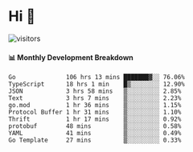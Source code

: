 # Hi 👋
 
![visitors](https://visitor-badge.glitch.me/badge?page_id=sorcererxw.sorcererx)

#### 📊 Monthly Development Breakdown

<!--START_SECTION:waka-->
```text
Go              106 hrs 13 mins ███████▓░░ 76.06%
TypeScript      18 hrs 1 min    █▒░░░░░░░░ 12.90%
JSON            3 hrs 58 mins   ▒░░░░░░░░░ 2.85%
Text            3 hrs 7 mins    ▒░░░░░░░░░ 2.23%
go.mod          1 hr 36 mins    ▒░░░░░░░░░ 1.15%
Protocol Buffer 1 hr 31 mins    ▒░░░░░░░░░ 1.10%
Thrift          1 hr 17 mins    ▒░░░░░░░░░ 0.92%
protobuf        48 mins         ▒░░░░░░░░░ 0.58%
YAML            41 mins         ▒░░░░░░░░░ 0.49%
Go Template     27 mins         ▒░░░░░░░░░ 0.33%
```
<!--END_SECTION:waka-->
